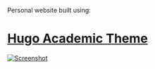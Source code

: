 Personal website built using:

# [Hugo Academic Theme](https://github.com/wowchemy/starter-hugo-academic)

[![Screenshot](./preview.png)](https://wowchemy.com/hugo-themes/)
